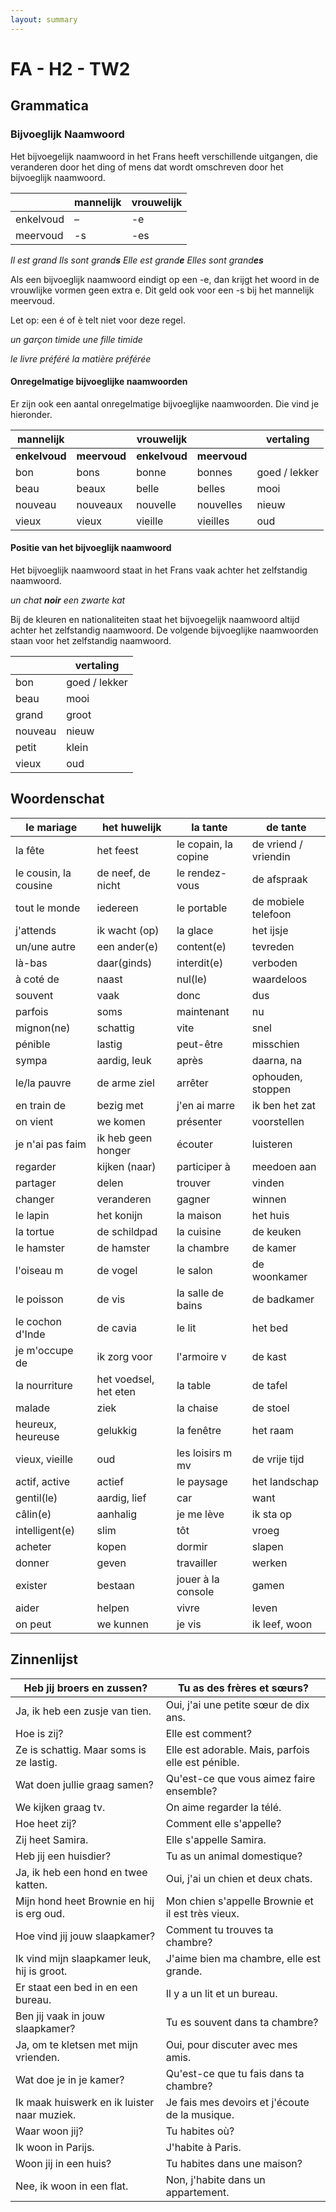 ```yaml
---
layout: summary
---
```


# FA - H2 - TW2

## Grammatica

### Bijvoeglijk Naamwoord

Het bijvoegelijk naamwoord in het Frans heeft verschillende uitgangen, die veranderen door het ding of mens dat wordt omschreven door het bijvoeglijk naamwoord.

|           | mannelijk | vrouwelijk |
|-----------|-----------|------------|
| enkelvoud | –         | -e         |
| meervoud  | -s        | -es        |

*Il est grand Ils sont grand**s** Elle est grand**e** Elles sont grand**es***

Als een bijvoeglijk naamwoord eindigt op een -e, dan krijgt het woord in de vrouwlijke vormen geen extra e. Dit geld ook voor een -s bij het mannelijk meervoud.

Let op: een é of è telt niet voor deze regel.

*un garçon timide une fille timide*

*le livre préféré la matière préférée*

#### Onregelmatige bijvoeglijke naamwoorden

Er zijn ook een aantal onregelmatige bijvoeglijke naamwoorden. Die vind je hieronder.

| **mannelijk** |              | **vrouwelijk** |              | **vertaling** |
|---------------|--------------|----------------|--------------|---------------|
| **enkelvoud** | **meervoud** | **enkelvoud**  | **meervoud** |               |
| bon           | bons         | bonne          | bonnes       | goed / lekker |
| beau          | beaux        | belle          | belles       | mooi          |
| nouveau       | nouveaux     | nouvelle       | nouvelles    | nieuw         |
| vieux         | vieux        | vieille        | vieilles     | oud           |

#### Positie van het bijvoeglijk naamwoord

Het bijvoeglijk naamwoord staat in het Frans vaak achter het zelfstandig naamwoord.

*un chat **noir** een zwarte kat*

Bij de kleuren en nationaliteiten staat het bijvoegelijk naamwoord altijd achter het zelfstandig naamwoord. De volgende bijvoeglijke naamwoorden staan voor het zelfstandig naamwoord.

|         | vertaling     |
|---------|---------------|
| bon     | goed / lekker |
| beau    | mooi          |
| grand   | groot         |
| nouveau | nieuw         |
| petit   | klein         |
| vieux   | oud           |

## Woordenschat

| le mariage | het huwelijk | la tante | de tante |
|----|----|----|----|
| la fête | het feest | le copain, la copine | de vriend / vriendin |
| le cousin, la cousine | de neef, de nicht | le rendez-vous | de afspraak |
| tout le monde | iedereen | le portable | de mobiele telefoon |
| j'attends | ik wacht (op) | la glace | het ijsje |
| un/une autre | een ander(e) | content(e) | tevreden |
| là-bas | daar(ginds) | interdit(e) | verboden |
| à coté de | naast | nul(le) | waardeloos |
| souvent | vaak | donc | dus |
| parfois | soms | maintenant | nu |
| mignon(ne) | schattig | vite | snel |
| pénible | lastig | peut-être | misschien |
| sympa | aardig, leuk | après | daarna, na |
| le/la pauvre | de arme ziel | arrêter | ophouden, stoppen |
| en train de | bezig met | j'en ai marre | ik ben het zat |
| on vient | we komen | présenter | voorstellen |
| je n'ai pas faim | ik heb geen honger | écouter | luisteren |
| regarder | kijken (naar) | participer à | meedoen aan |
| partager | delen | trouver | vinden |
| changer | veranderen | gagner | winnen |
| le lapin | het konijn | la maison | het huis |
| la tortue | de schildpad | la cuisine | de keuken |
| le hamster | de hamster | la chambre | de kamer |
| l'oiseau m | de vogel | le salon | de woonkamer |
| le poisson | de vis | la salle de bains | de badkamer |
| le cochon d'Inde | de cavia | le lit | het bed |
| je m'occupe de | ik zorg voor | l'armoire v | de kast |
| la nourriture | het voedsel, het eten | la table | de tafel |
| malade | ziek | la chaise | de stoel |
| heureux, heureuse | gelukkig | la fenêtre | het raam |
| vieux, vieille | oud | les loisirs m mv | de vrije tijd |
| actif, active | actief | le paysage | het landschap |
| gentil(le) | aardig, lief | car | want |
| câlin(e) | aanhalig | je me lève | ik sta op |
| intelligent(e) | slim | tôt | vroeg |
| acheter | kopen | dormir | slapen |
| donner | geven | travailler | werken |
| exister | bestaan | jouer à la console | gamen |
| aider | helpen | vivre | leven |
| on peut | we kunnen | je vis | ik leef, woon |

## Zinnenlijst

| Heb jij broers en zussen? | Tu as des frères et sœurs? |
|----|----|
| Ja, ik heb een zusje van tien. | Oui, j'ai une petite sœur de dix ans. |
| Hoe is zij? | Elle est comment? |
| Ze is schattig. Maar soms is ze lastig. | Elle est adorable. Mais, parfois elle est pénible. |
| Wat doen jullie graag samen? | Qu'est-ce que vous aimez faire ensemble? |
| We kijken graag tv. | On aime regarder la télé. |
| Hoe heet zij? | Comment elle s'appelle? |
| Zij heet Samira. | Elle s'appelle Samira. |
| Heb jij een huisdier? | Tu as un animal domestique? |
| Ja, ik heb een hond en twee katten. | Oui, j'ai un chien et deux chats. |
| Mijn hond heet Brownie en hij is erg oud. | Mon chien s'appelle Brownie et il est très vieux. |
| Hoe vind jij jouw slaapkamer? | Comment tu trouves ta chambre? |
| Ik vind mijn slaapkamer leuk, hij is groot. | J'aime bien ma chambre, elle est grande. |
| Er staat een bed in en een bureau. | Il y a un lit et un bureau. |
| Ben jij vaak in jouw slaapkamer? | Tu es souvent dans ta chambre? |
| Ja, om te kletsen met mijn vrienden. | Oui, pour discuter avec mes amis. |
| Wat doe je in je kamer? | Qu'est-ce que tu fais dans ta chambre? |
| Ik maak huiswerk en ik luister naar muziek. | Je fais mes devoirs et j'écoute de la musique. |
| Waar woon jij? | Tu habites où? |
| Ik woon in Parijs. | J'habite à Paris. |
| Woon jij in een huis? | Tu habites dans une maison? |
| Nee, ik woon in een flat. | Non, j'habite dans un appartement. |
